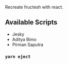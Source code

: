 Recreate fructesh with react.

## Available Scripts

- Jesky
- Aditya Bimo
- Pirman Saputra



### `yarn eject`


